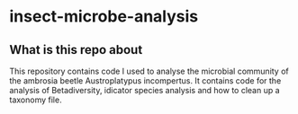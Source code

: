 # insect-microbe-analysis

## What is this repo about 
 This repository contains code I used to analyse the microbial community of the ambrosia beetle Austroplatypus incompertus.
 It contains code for the analysis of Betadiversity, idicator species analysis and how to clean up a taxonomy file. 
